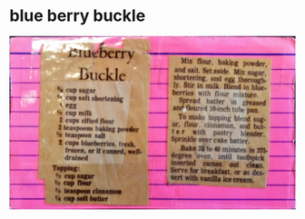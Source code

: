 blue berry buckle
======================================
![Original Recipe](./imgs/blue_berry_buckle.jpg "Original Recipe ")
